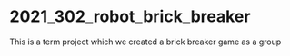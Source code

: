 # 2021_302_robot_brick_breaker
This is a term project which we created a brick breaker game as a group
